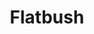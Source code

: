 ---
slug: acp-flatbush
title: Flatbush
address: 1000 Church Ave.
state: New York
stateAbbreviation: NY
city: Brooklyn
postal: 11218
url: https://www.radnet.com/lhr-acpny/locations/acp-flatbush
htmlHead: null
body: null
appointmentUrl: https://www.radnet.com/lenox-hill-radiology/for-patients/request-appointment
walkInTitle: Walk-In Hours
walkInDetails: Mon - Fri | 8:00 am - 4:00 pm
places:
- {
    name: "Lenox Hill Radiology | Flatbush",
    longitude: -73.970030000000,
    latitude: 40.646440000000,
}
---